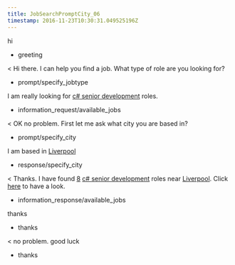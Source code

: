 ```yaml
---
title: JobSearchPromptCity_06
timestamp: 2016-11-23T10:30:31.049525196Z
---
```


hi
* greeting

< Hi there. I can help you find a job. What type of role are you looking for?
* prompt/specify_jobtype

I am really looking for [c# senior development](jobrole) roles.
* information_request/available_jobs

< OK no problem. First let me ask what city you are based in?
* prompt/specify_city

I am based in [Liverpool](city)
* response/specify_city

< Thanks. I have found [8](jobcount) [c# senior development](jobrole) roles near [Liverpool](city). Click [here](jobboardlink) to have a look.
* information_response/available_jobs

thanks
* thanks

< no problem. good luck
* thanks
